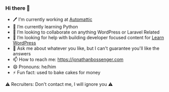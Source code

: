 ### Hi there 👋

- 🖊 I’m currently working at [Automattic](https://automattic.com/)
- 🌱 I’m currently learning Python
- 👯 I’m looking to collaborate on anything WordPress or Laravel Related
- 🤔 I’m looking for help with building developer focused content for [Learn WordPress](https://learn.wordpress.org/)
- 💬 Ask me about whatever you like, but I can't guarantee you'll like the answers
- 📫 How to reach me: https://jonathanbossenger.com
- 😄 Pronouns: he/him
- ⚡ Fun fact: used to bake cakes for money

⚠️ Recruiters: Don't contact me, I will ignore you ⚠️

<!--
**jonathanbossenger/jonathanbossenger** is a ✨ _special_ ✨ repository because its `README.md` (this file) appears on your GitHub profile.
-->

